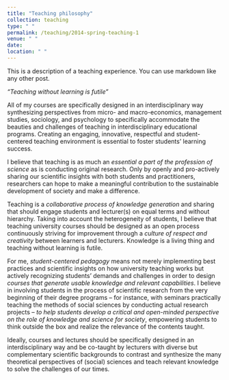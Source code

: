 ```yaml
---
title: "Teaching philosophy"
collection: teaching
type: " "
permalink: /teaching/2014-spring-teaching-1
venue: " "
date:  
location: " "
---
```


This is a description of a teaching experience. You can use markdown like any other post.

_“Teaching without learning is futile”_


All of my courses are specifically designed in an interdisciplinary way synthesizing perspectives from micro- and macro-economics, management studies, sociology, and psychology to specifically accommodate the beauties and challenges of teaching in interdisciplinary educational programs. Creating an engaging, innovative, respectful and student-centered teaching environment is essential to foster students’ learning success.

I believe that teaching is as much an _essential a part of the profession of science_ as is conducting original research. Only by openly and pro-actively sharing our scientific insights with both students and practitioners, researchers can hope to make a meaningful contribution to the sustainable development of society and make a difference.

Teaching is a _collaborative process of knowledge generation_ and sharing that should engage students and lecturer(s) on equal terms and without hierarchy. Taking into account the heterogeneity of students, I believe that teaching university courses should be designed as an open process continuously striving for improvement through a _culture of respect and creativity_ between learners and lecturers. Knowledge is a living thing and teaching without learning is futile.

For me, _student-centered pedagogy_ means not merely implementing best practices and scientific insights on how university teaching works but actively recognizing students’ demands and challenges in order to design _courses that generate usable knowledge and relevant capabilities_. I believe in involving students in the process of scientific research from the very beginning of their degree programs – for instance, with seminars practically teaching the methods of social sciences by conducting actual research projects – _to help students develop a critical and open-minded perspective on the role of knowledge and science for society_, empowering students to think outside the box and realize the relevance of the contents taught.

Ideally, courses and lectures should be specifically designed in an interdisciplinary way and be co-taught by lecturers with diverse but complementary scientific backgrounds to contrast and synthesize the many theoretical perspectives of (social) sciences and teach relevant knowledge to solve the challenges of our times.
